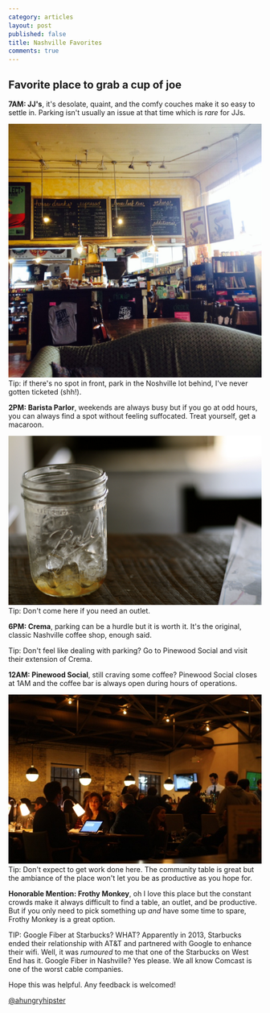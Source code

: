 ```yaml
---
category: articles
layout: post
published: false
title: Nashville Favorites
comments: true
---
```


## Favorite place to grab a cup of joe

**7AM: JJ's**, it's desolate, quaint, and the comfy couches make it so easy to settle in. Parking isn't usually an issue at that time which is _rare_ for JJs. 

![JJs.jpg](/images/JJs.jpg)
Tip: if there's no spot in front, park in the Noshville lot behind, I've never gotten ticketed (shh!). 


**2PM: Barista Parlor**, weekends are always busy but if you go at odd hours, you can always find a spot without feeling suffocated. Treat yourself, get a macaroon. 

![BP.jpg](/images/BP.jpg)
Tip: Don't come here if you need an outlet. 


**6PM: Crema**, parking can be a hurdle but it is worth it. It's the original, classic Nashville coffee shop, enough said. 

Tip: Don't feel like dealing with parking? Go to Pinewood Social and visit their extension of Crema. 

**12AM: Pinewood Social**, still craving some coffee? Pinewood Social closes at 1AM and the coffee bar is always open during hours of operations. 

![candidpinewood.jpg](/images/candidpinewood.jpg)
Tip: Don't expect to get work done here. The community table is great but the ambiance of the place won't let you be as productive as you hope for. 

**Honorable Mention: Frothy Monkey**, oh I love this place but the constant crowds make it always difficult to find a table, an outlet, and be productive. But if you only need to pick something up _and_ have some time to spare, Frothy Monkey is a great option. 

TIP: Google Fiber at Starbucks? WHAT? Apparently in 2013, Starbucks ended their relationship with AT&T and partnered with Google to enhance their wifi. Well, it was _rumoured_ to me that one of the Starbucks on West End has it. Google Fiber in Nashville? Yes please. We all know Comcast is one of the worst cable companies.

Hope this was helpful. Any feedback is welcomed!

[@ahungryhipster](https://twitter.com/ahungryhipster)